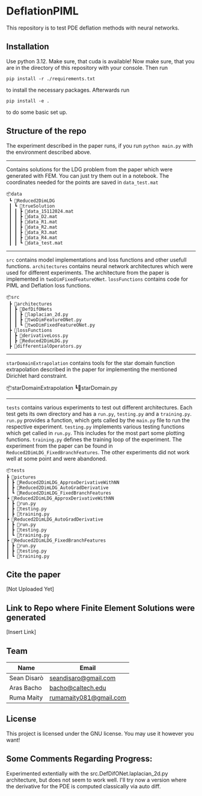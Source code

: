 # DeflationPIML
This repository is to test PDE deflation methods with neural networks.

## Installation
Use python 3.12.
Make sure, that cuda is available!
Now make sure, that you are in the directory of this repository with your console. Then run

    pip install -r ./requirements.txt

to install the necessary packages. Afterwards run

    pip install -e .

to do some basic set up.

## Structure of the repo
The experiment described in the paper runs, if you run `python main.py` with the environment described above.

_____________________________________________________
Contains solutions for the LDG problem from the paper which were generated with FEM. You can just try them out in a notebook. The coordinates needed for the points are saved in `data_test.mat`

```
📦data
 ┗ 📂Reduced2DimLDG
 ┃ ┗ 📂trueSolution
 ┃ ┃ ┣ 📜data_15112024.mat
 ┃ ┃ ┣ 📜data_D2.mat
 ┃ ┃ ┣ 📜data_R1.mat
 ┃ ┃ ┣ 📜data_R2.mat
 ┃ ┃ ┣ 📜data_R3.mat
 ┃ ┃ ┣ 📜data_R4.mat
 ┃ ┃ ┗ 📜data_test.mat
 ```
________________________________________________________


`src` contains model implementations and loss functions and other usefull functions. `architectures` contains neural network architectures which were used for different experiments. The architecture from the paper is implemented in `twoDimFixedFeatureONet`. `lossFunctions` contains code for PIML and Deflation loss functions.

```
📦src
 ┣ 📂architectures
 ┃ ┣ 📂DefDifONets
 ┃ ┃ ┣ 📜laplacian_2d.py
 ┃ ┃ ┣ 📜twoDimFeatureONet.py
 ┃ ┃ ┗ 📜twoDimFixedFeatureONet.py
 ┣ 📂lossFunctions
 ┃ ┣ 📜derivativeLoss.py
 ┃ ┣ 📜Reduced2DimLDG.py
 ┣ 📜differentialOperators.py
 ```
 
________________________________________________________


`starDomainExtrapolation` contains tools for the star domain function extrapolation described in the paper for implementing the mentioned Dirichlet hard constraint.

📦starDomainExtrapolation
 ┗📜starDomain.py
________________________________________________________

`tests` contains various experiments to test out different architectures. Each test gets its own directory and has a `run.py`, `testing.py` and a `training.py`. `run.py` provides a function, which gets called by the `main.py` file to run the respective experiment. `testing.py` implements various testing functions which get called in `run.py`. This includes for the most part some plotting functions. `training.py` defines the training loop of the experiment. The experiment from the paper can be found in `Reduced2DimLDG_FixedBranchFeatures`. The other experiments did not work well at some point and were abandoned.

```
📦tests
┣ 📂pictures
┃ ┣ 📂Reduced2DimLDG_ApproxDerivativeWithNN
┃ ┣ 📂Reduced2DimLDG_AutoGradDerivative
┃ ┗ 📂Reduced2DimLDG_FixedBranchFeatures
┣ 📂Reduced2DimLDG_ApproxDerivativeWithNN
┃ ┣ 📜run.py
┃ ┣ 📜testing.py
┃ ┣ 📜training.py
┣ 📂Reduced2DimLDG_AutoGradDerivative
┃ ┣ 📜run.py
┃ ┣ 📜testing.py
┃ ┗ 📜training.py
┣ 📂Reduced2DimLDG_FixedBranchFeatures
┃ ┣ 📜run.py
┃ ┣ 📜testing.py
┃ ┗ 📜training.py
```




## Cite the paper
[Not Uploaded Yet]

## Link to Repo where Finite Element Solutions were generated
[Insert Link]

## Team

| Name        | Email                 |
|-------------|-----------------------|
| Sean Disarò | seandisaro@gmail.com  |
| Aras Bacho  | bacho@caltech.edu     |
| Ruma Maity  | rumamaity081@gmail.com|

## License
This project is licensed under the GNU license. You may use it however you want!



## Some Comments Regarding Progress:
Experimented extentially with the src.DefDifONet.laplacian_2d.py architecture, but does not seem to work well. I'll try now a version where the derivative for the PDE is computed classically via auto diff.